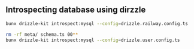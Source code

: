 ## Introspecting database using dirzzle

```sh
bunx drizzle-kit introspect:mysql --config=drizzle.railway.config.ts

rm -rf meta/ schema.ts 00**
bunx drizzle-kit introspect:mysql --config=drizzle.user.config.ts
```
